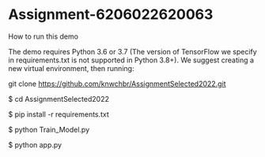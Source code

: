 # Assignment-6206022620063
How to run this demo

The demo requires Python 3.6 or 3.7 (The version of TensorFlow we specify in requirements.txt is not supported in Python 3.8+). We suggest creating a new virtual environment, then running:

git clone https://github.com/knwchbr/AssignmentSelected2022.git

$ cd AssignmentSelected2022

$ pip install -r requirements.txt

$ python Train_Model.py

$ python app.py




